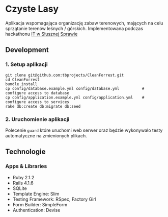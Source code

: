# Czyste Lasy

Aplikacja wspomagająca organizację zabaw terenowych, mających na celu sprzątanie terenów leśnych / górskich.
Implementowana podczas hackathonu [IT w Słusznej Sprawie](https://www.facebook.com/events/281593035376316/?fref=ts)

## Development

### 1. Setup aplikacji

    git clone git@github.com:tbprojects/CleanForrest.git
    cd CleanForrest
    bundle install
    cp config/database.example.yml config/database.yml          # configure access to database
    cp config/application.example.yml config/application.yml    # configure access to services
    rake db:create db:migrate db:seed

### 2. Uruchomienie aplikacji

Polecenie ```guard``` które uruchomi web serwer oraz będzie wykonywało testy automatyczne na zmienionych plikach.

## Technologie

### Apps & Libraries

* Ruby 2.1.2
* Rails 4.1.6
* SQLite
* Template Engine: Slim
* Testing Framework: RSpec, Factory Girl
* Form Builder: SimpleForm
* Authentication: Devise
